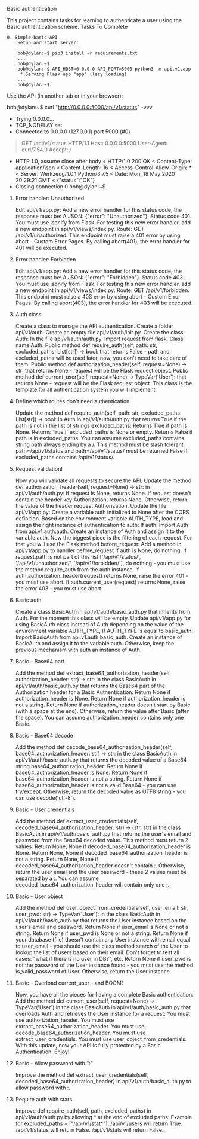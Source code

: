 Basic authentication

This project contains tasks for learning to authenticate a user using the Basic authentication scheme.
Tasks To Complete

    0. Simple-basic-API
        Setup and start server:

        bob@dylan:~$ pip3 install -r requirements.txt
        ...
        bob@dylan:~$
        bob@dylan:~$ API_HOST=0.0.0.0 API_PORT=5000 python3 -m api.v1.app
         * Serving Flask app "app" (lazy loading)
        ...
        bob@dylan:~$

Use the API (in another tab or in your browser):

bob@dylan:~$ curl "http://0.0.0.0:5000/api/v1/status" -vvv
*   Trying 0.0.0.0...
* TCP_NODELAY set
* Connected to 0.0.0.0 (127.0.0.1) port 5000 (#0)
> GET /api/v1/status HTTP/1.1
> Host: 0.0.0.0:5000
> User-Agent: curl/7.54.0
> Accept: */*
>
* HTTP 1.0, assume close after body
< HTTP/1.0 200 OK
< Content-Type: application/json
< Content-Length: 16
< Access-Control-Allow-Origin: *
< Server: Werkzeug/1.0.1 Python/3.7.5
< Date: Mon, 18 May 2020 20:29:21 GMT
<
{"status":"OK"}
* Closing connection 0
bob@dylan:~$

1. Error handler: Unauthorized

    Edit api/v1/app.py:
        Add a new error handler for this status code, the response must be:
            A JSON: {"error": "Unauthorized"}.
            Status code 401.
            You must use jsonify from Flask.
    For testing this new error handler, add a new endpoint in api/v1/views/index.py.
        Route: GET /api/v1/unauthorized.
        This endpoint must raise a 401 error by using abort - Custom Error Pages.
    By calling abort(401), the error handler for 401 will be executed.

2. Error handler: Forbidden

    Edit api/v1/app.py:
        Add a new error handler for this status code, the response must be:
            A JSON: {"error": "Forbidden"}.
            Status code 403.
            You must use jsonify from Flask.
    For testing this new error handler, add a new endpoint in api/v1/views/index.py:
        Route: GET /api/v1/forbidden.
        This endpoint must raise a 403 error by using abort - Custom Error Pages.
    By calling abort(403), the error handler for 403 will be executed.

3. Auth class

    Create a class to manage the API authentication.
        Create a folder api/v1/auth.
        Create an empty file api/v1/auth/init.py.
        Create the class Auth:
            In the file api/v1/auth/auth.py.
            Import request from flask.
            Class name Auth.
            Public method def require_auth(self, path: str, excluded_paths: List[str]) -> bool: that returns False - path and excluded_paths will be used later, now, you don't need to take care of them.
            Public method def authorization_header(self, request=None) -> str: that returns None - request will be the Flask request object.
            Public method def current_user(self, request=None) -> TypeVar('User'): that returns None - request will be the Flask request object.
        This class is the template for all authentication system you will implement.

4. Define which routes don't need authentication

    Update the method def require_auth(self, path: str, excluded_paths: List[str]) -> bool: in Auth in api/v1/auth/auth.py that returns True if the path is not in the list of strings excluded_paths:
        Returns True if path is None.
        Returns True if excluded_paths is None or empty.
        Returns False if path is in excluded_paths.
        You can assume excluded_paths contains string path always ending by a /.
        This method must be slash tolerant: path=/api/v1/status and path=/api/v1/status/ must be returned False if excluded_paths contains /api/v1/status/.

5. Request validation!

    Now you will validate all requests to secure the API.
    Update the method def authorization_header(self, request=None) -> str: in api/v1/auth/auth.py:
        If request is None, returns None.
        If request doesn't contain the header key Authorization, returns None.
        Otherwise, return the value of the header request Authorization.
    Update the file api/v1/app.py:
        Create a variable auth initialized to None after the CORS definition.
        Based on the environment variable AUTH_TYPE, load and assign the right instance of authentication to auth:
            If auth:
                Import Auth from api.v1.auth.auth.
                Create an instance of Auth and assign it to the variable auth.
    Now the biggest piece is the filtering of each request. For that you will use the Flask method before_request:
        Add a method in api/v1/app.py to handler before_request
            If auth is None, do nothing.
            If request.path is not part of this list ['/api/v1/status/', '/api/v1/unauthorized/', '/api/v1/forbidden/'], do nothing - you must use the method require_auth from the auth instance.
            If auth.authorization_header(request) returns None, raise the error 401 - you must use abort.
            If auth.current_user(request) returns None, raise the error 403 - you must use abort.

6. Basic auth

    Create a class BasicAuth in api/v1/auth/basic_auth.py that inherits from Auth. For the moment this class will be empty.
    Update api/v1/app.py for using BasicAuth class instead of Auth depending on the value of the environment variable AUTH_TYPE, If AUTH_TYPE is equal to basic_auth:
        Import BasicAuth from api.v1.auth.basic_auth.
        Create an instance of BasicAuth and assign it to the variable auth.
    Otherwise, keep the previous mechanism with auth an instance of Auth.

7. Basic - Base64 part

    Add the method def extract_base64_authorization_header(self, authorization_header: str) -> str: in the class BasicAuth in api/v1/auth/basic_auth.py that returns the Base64 part of the Authorization header for a Basic Authentication:
        Return None if authorization_header is None.
        Return None if authorization_header is not a string.
        Return None if authorization_header doesn't start by Basic (with a space at the end).
        Otherwise, return the value after Basic (after the space).
        You can assume authorization_header contains only one Basic.

8. Basic - Base64 decode

    Add the method def decode_base64_authorization_header(self, base64_authorization_header: str) -> str: in the class BasicAuth in api/v1/auth/basic_auth.py that returns the decoded value of a Base64 string base64_authorization_header:
        Return None if base64_authorization_header is None.
        Return None if base64_authorization_header is not a string.
        Return None if base64_authorization_header is not a valid Base64 - you can use try/except.
        Otherwise, return the decoded value as UTF8 string - you can use decode('utf-8').

9. Basic - User credentials

    Add the method def extract_user_credentials(self, decoded_base64_authorization_header: str) -> (str, str) in the class BasicAuth in api/v1/auth/basic_auth.py that returns the user's email and password from the Base64 decoded value.
        This method must return 2 values.
        Return None, None if decoded_base64_authorization_header is None.
        Return None, None if decoded_base64_authorization_header is not a string.
        Return None, None if decoded_base64_authorization_header doesn't contain :.
        Otherwise, return the user email and the user password - these 2 values must be separated by a :.
        You can assume decoded_base64_authorization_header will contain only one :.

10. Basic - User object

    Add the method def user_object_from_credentials(self, user_email: str, user_pwd: str) -> TypeVar('User'): in the class BasicAuth in api/v1/auth/basic_auth.py that returns the User instance based on the user's email and password.
        Return None if user_email is None or not a string.
        Return None if user_pwd is None or not a string.
        Return None if your database (file) doesn't contain any User instance with email equal to user_email - you should use the class method search of the User to lookup the list of users based on their email. Don't forget to test all cases: "what if there is no user in DB?", etc.
        Return None if user_pwd is not the password of the User instance found - you must use the method is_valid_password of User.
        Otherwise, return the User instance.

11. Basic - Overload current_user - and BOOM!

    Now, you have all the pieces for having a complete Basic authentication.
    Add the method def current_user(self, request=None) -> TypeVar('User') in the class BasicAuth in api/v1/auth/basic_auth.py that overloads Auth and retrieves the User instance for a request:
        You must use authorization_header.
        You must use extract_base64_authorization_header.
        You must use decode_base64_authorization_header.
        You must use extract_user_credentials.
        You must use user_object_from_credentials.
    With this update, now your API is fully protected by a Basic Authentication. Enjoy!

12. Basic - Allow password with ":"

    Improve the method def extract_user_credentials(self, decoded_base64_authorization_header) in api/v1/auth/basic_auth.py to allow password with :.

13. Require auth with stars

    Improve def require_auth(self, path, excluded_paths) in api/v1/auth/auth.py by allowing * at the end of excluded paths:
        Example for excluded_paths = ["/api/v1/stat*"]:
            /api/v1/users will return True.
            /api/v1/status will return False.
            /api/v1/stats will return False.


